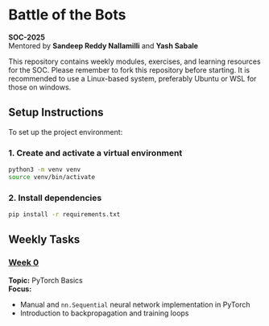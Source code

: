 # Battle of the Bots

**SOC-2025**  
Mentored by **Sandeep Reddy Nallamilli** and **Yash Sabale**

This repository contains weekly modules, exercises, and learning resources for the SOC. Please remember to fork this repository before starting. It is recommended to use a Linux-based system, preferably Ubuntu or WSL for those on windows.


## Setup Instructions

To set up the project environment:

### 1. Create and activate a virtual environment

```bash
python3 -m venv venv
source venv/bin/activate  
```

### 2. Install dependencies
```bash
pip install -r requirements.txt
```

## Weekly Tasks

### [Week 0](./Week0/)
**Topic:** PyTorch Basics  
**Focus:**
- Manual and `nn.Sequential` neural network implementation in PyTorch
- Introduction to backpropagation and training loops
